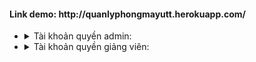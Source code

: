 <svg fill="none" viewBox="0 0 400 400" width="400" height="400" xmlns="http://www.w3.org/2000/svg">
    <foreignObject width="100%" height="100%">
        <div xmlns="http://www.w3.org/1999/xhtml">
                <h4>Link demo: http://quanlyphongmayutt.herokuapp.com/</h4>
                <ul list-style="none">
                    <li> 
                        <div>
                            <details>
                                <summary>Tài khoản quyền admin:</summary>
                                <p>username: superadmin</p>
                                <p>password: 1234567</p>
                             </details>
                        </div>
                    </li>
                     <li>
                         <div>
                            <details>
                                <summary> Tài khoản quyền giảng viên:</summary>
                                <p>username: gv03</p>
                                <p>password: 123456</p>
                             </details>
                          </div>
                    </li>
                </ul>
        </div>
    </foreignObject>
</svg>
